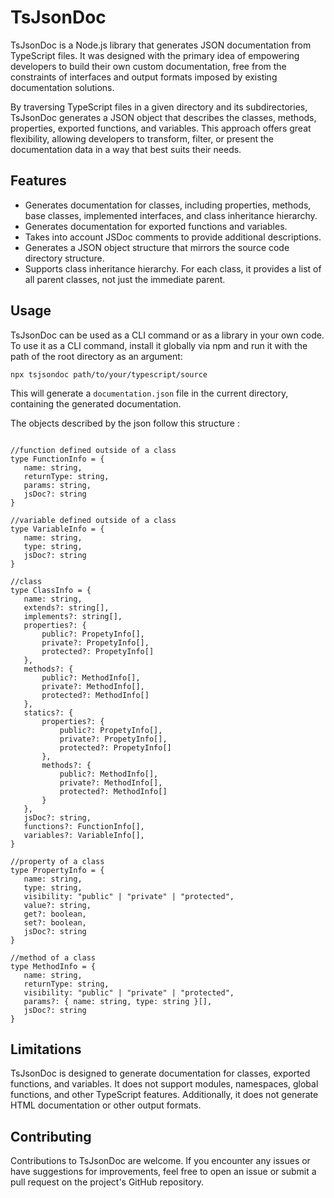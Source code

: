 # TsJsonDoc

TsJsonDoc is a Node.js library that generates JSON documentation from TypeScript files. It was designed with the primary idea of empowering developers to build their own custom documentation, free from the constraints of interfaces and output formats imposed by existing documentation solutions.

By traversing TypeScript files in a given directory and its subdirectories, TsJsonDoc generates a JSON object that describes the classes, methods, properties, exported functions, and variables. This approach offers great flexibility, allowing developers to transform, filter, or present the documentation data in a way that best suits their needs.

## Features

- Generates documentation for classes, including properties, methods, base classes, implemented interfaces, and class inheritance hierarchy.
- Generates documentation for exported functions and variables.
- Takes into account JSDoc comments to provide additional descriptions.
- Generates a JSON object structure that mirrors the source code directory structure.
- Supports class inheritance hierarchy. For each class, it provides a list of all parent classes, not just the immediate parent.

## Usage

TsJsonDoc can be used as a CLI command or as a library in your own code. To use it as a CLI command, install it globally via npm and run it with the path of the root directory as an argument:

```
npx tsjsondoc path/to/your/typescript/source
```

This will generate a `documentation.json` file in the current directory, containing the generated documentation.

The objects described by the json follow this structure :
 ```

 //function defined outside of a class 
type FunctionInfo = {
    name: string,
    returnType: string,
    params: string,
    jsDoc?: string
}

//variable defined outside of a class
type VariableInfo = {
    name: string,
    type: string,
    jsDoc?: string
}

//class
type ClassInfo = {
    name: string,
    extends?: string[],
    implements?: string[],
    properties?: {
        public?: PropetyInfo[],
        private?: PropetyInfo[],
        protected?: PropetyInfo[]
    },
    methods?: {
        public?: MethodInfo[],
        private?: MethodInfo[],
        protected?: MethodInfo[]
    },
    statics?: {
        properties?: {
            public?: PropetyInfo[],
            private?: PropetyInfo[],
            protected?: PropetyInfo[]
        },
        methods?: {
            public?: MethodInfo[],
            private?: MethodInfo[],
            protected?: MethodInfo[]
        }
    },
    jsDoc?: string,
    functions?: FunctionInfo[],
    variables?: VariableInfo[],
}

//property of a class
type PropertyInfo = {
    name: string,
    type: string,
    visibility: "public" | "private" | "protected",
    value?: string,
    get?: boolean,
    set?: boolean,
    jsDoc?: string
}

//method of a class
type MethodInfo = {
    name: string,
    returnType: string,
    visibility: "public" | "private" | "protected",
    params?: { name: string, type: string }[],
    jsDoc?: string
}

  ```


## Limitations

TsJsonDoc is designed to generate documentation for classes, exported functions, and variables. It does not support modules, namespaces, global functions, and other TypeScript features. Additionally, it does not generate HTML documentation or other output formats.

## Contributing

Contributions to TsJsonDoc are welcome. If you encounter any issues or have suggestions for improvements, feel free to open an issue or submit a pull request on the project's GitHub repository. 